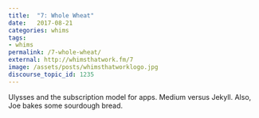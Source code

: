 ```yaml
---
title:  "7: Whole Wheat"
date:   2017-08-21
categories: whims
tags:
- whims
permalink: /7-whole-wheat/
external: http://whimsthatwork.fm/7
image: /assets/posts/whimsthatworklogo.jpg
discourse_topic_id: 1235
---
```

Ulysses and the subscription model for apps. Medium versus Jekyll. Also, Joe bakes some sourdough bread.
<!--more-->
